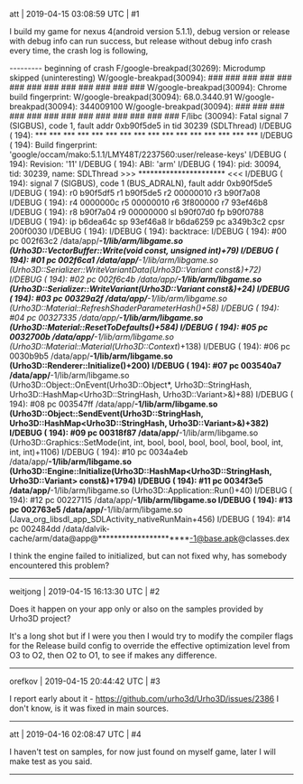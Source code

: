 att | 2019-04-15 03:08:59 UTC | #1

I build my game for nexus 4(android version 5.1.1), debug version or release with debug info can run success, but release without debug info crash every time, the crash log is following,

--------- beginning of crash
F/google-breakpad(30269): Microdump skipped (uninteresting)
W/google-breakpad(30094): ### ### ### ### ### ### ### ### ### ### ### ### ###
W/google-breakpad(30094): Chrome build fingerprint:
W/google-breakpad(30094): 68.0.3440.91
W/google-breakpad(30094): 344009100
W/google-breakpad(30094): ### ### ### ### ### ### ### ### ### ### ### ### ###
F/libc    (30094): Fatal signal 7 (SIGBUS), code 1, fault addr 0xb90f5de5 in tid 30239 (SDLThread)
I/DEBUG   (  194): *** *** *** *** *** *** *** *** *** *** *** *** *** *** *** ***
I/DEBUG   (  194): Build fingerprint: 'google/occam/mako:5.1.1/LMY48T/2237560:user/release-keys'
I/DEBUG   (  194): Revision: '11'
I/DEBUG   (  194): ABI: 'arm'
I/DEBUG   (  194): pid: 30094, tid: 30239, name: SDLThread  >>> ********************** <<<
I/DEBUG   (  194): signal 7 (SIGBUS), code 1 (BUS_ADRALN), fault addr 0xb90f5de5
I/DEBUG   (  194):     r0 b90f5df5  r1 b90f5de5  r2 00000010  r3 b90f7a08
I/DEBUG   (  194):     r4 0000000c  r5 00000010  r6 3f800000  r7 93ef46b8
I/DEBUG   (  194):     r8 b90f7a04  r9 00000000  sl b90f07d0  fp b90f0788
I/DEBUG   (  194):     ip b6dea64c  sp 93ef46a8  lr b6da6259  pc a349b3c2  cpsr 200f0030
I/DEBUG   (  194): 
I/DEBUG   (  194): backtrace:
I/DEBUG   (  194):     #00 pc 002f63c2  /data/app/**********************-1/lib/arm/libgame.so (Urho3D::VectorBuffer::Write(void const*, unsigned int)+79)
I/DEBUG   (  194):     #01 pc 002f6ca1  /data/app/**********************-1/lib/arm/libgame.so (Urho3D::Serializer::WriteVariantData(Urho3D::Variant const&)+72)
I/DEBUG   (  194):     #02 pc 002f6c4b  /data/app/**********************-1/lib/arm/libgame.so (Urho3D::Serializer::WriteVariant(Urho3D::Variant const&)+24)
I/DEBUG   (  194):     #03 pc 00329a2f  /data/app/**********************-1/lib/arm/libgame.so (Urho3D::Material::RefreshShaderParameterHash()+58)
I/DEBUG   (  194):     #04 pc 00327335  /data/app/**********************-1/lib/arm/libgame.so (Urho3D::Material::ResetToDefaults()+584)
I/DEBUG   (  194):     #05 pc 0032700b  /data/app/**********************-1/lib/arm/libgame.so (Urho3D::Material::Material(Urho3D::Context*)+138)
I/DEBUG   (  194):     #06 pc 0030b9b5  /data/app/**********************-1/lib/arm/libgame.so (Urho3D::Renderer::Initialize()+200)
I/DEBUG   (  194):     #07 pc 003540a7  /data/app/**********************-1/lib/arm/libgame.so (Urho3D::Object::OnEvent(Urho3D::Object*, Urho3D::StringHash, Urho3D::HashMap<Urho3D::StringHash, Urho3D::Variant>&)+88)
I/DEBUG   (  194):     #08 pc 003547ff  /data/app/**********************-1/lib/arm/libgame.so (Urho3D::Object::SendEvent(Urho3D::StringHash, Urho3D::HashMap<Urho3D::StringHash, Urho3D::Variant>&)+382)
I/DEBUG   (  194):     #09 pc 00318f87  /data/app/**********************-1/lib/arm/libgame.so (Urho3D::Graphics::SetMode(int, int, bool, bool, bool, bool, bool, bool, int, int, int)+1106)
I/DEBUG   (  194):     #10 pc 0034a4eb  /data/app/**********************-1/lib/arm/libgame.so (Urho3D::Engine::Initialize(Urho3D::HashMap<Urho3D::StringHash, Urho3D::Variant> const&)+1794)
I/DEBUG   (  194):     #11 pc 0034f3e5  /data/app/**********************-1/lib/arm/libgame.so (Urho3D::Application::Run()+40)
I/DEBUG   (  194):     #12 pc 00227115  /data/app/**********************-1/lib/arm/libgame.so
I/DEBUG   (  194):     #13 pc 002763e5  /data/app/**********************-1/lib/arm/libgame.so (Java_org_libsdl_app_SDLActivity_nativeRunMain+456)
I/DEBUG   (  194):     #14 pc 002484dd  /data/dalvik-cache/arm/data@app@**********************-1@base.apk@classes.dex

I think the engine failed to initialized, but can not fixed why,
has somebody encountered this problem?

-------------------------

weitjong | 2019-04-15 16:13:30 UTC | #2

Does it happen on your app only or also on the samples provided by Urho3D project?

It's a long shot but if I were you then I would try to modify the compiler flags for the Release build config to override the effective optimization level from O3 to O2, then O2 to O1, to see if makes any difference.

-------------------------

orefkov | 2019-04-15 20:44:42 UTC | #3

I report early about it - https://github.com/urho3d/Urho3D/issues/2386
I don't know, is it was fixed in main sources.

-------------------------

att | 2019-04-16 02:08:47 UTC | #4

I haven't test on samples, for now just found on myself game, later I will make test as you said.

-------------------------

